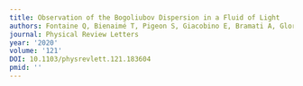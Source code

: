 ```yaml
---
title: Observation of the Bogoliubov Dispersion in a Fluid of Light
authors: Fontaine Q, Bienaimé T, Pigeon S, Giacobino E, Bramati A, Glorieux Q
journal: Physical Review Letters
year: '2020'
volume: '121'
DOI: 10.1103/physrevlett.121.183604
pmid: ''
---
```


